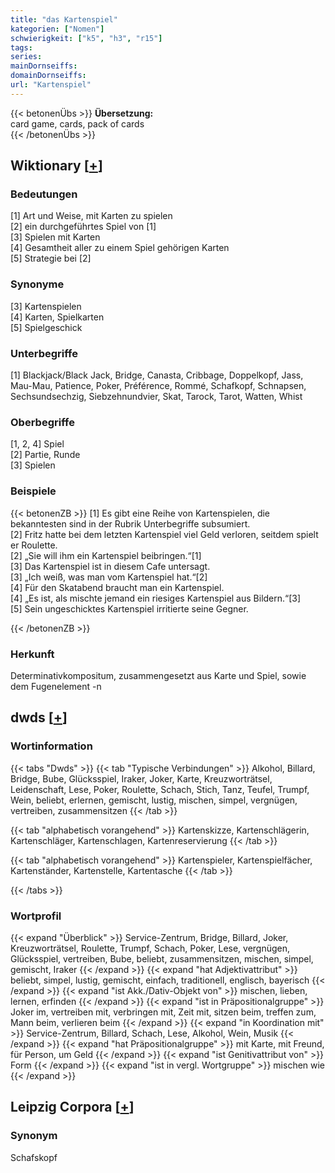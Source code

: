 ```yaml
---
title: "das Kartenspiel"
kategorien: ["Nomen"]
schwierigkeit: ["k5", "h3", "r15"]
tags:
series:
mainDornseiffs:
domainDornseiffs:
url: "Kartenspiel"
---
```


{{< betonenÜbs >}}
**Übersetzung:**  
card game, cards, pack  of cards  
{{< /betonenÜbs >}}

## Wiktionary [[+](https://de.wiktionary.org/wiki/Kartenspiel)]

### Bedeutungen
[1] Art und Weise, mit Karten zu spielen  
[2] ein durchgeführtes Spiel von [1]  
[3] Spielen mit Karten  
[4] Gesamtheit aller zu einem Spiel gehörigen Karten  
[5] Strategie bei [2]  

### Synonyme
[3] Kartenspielen  
[4] Karten, Spielkarten  
[5] Spielgeschick  

### Unterbegriffe
[1] Blackjack/Black Jack, Bridge, Canasta, Cribbage, Doppelkopf, Jass, Mau-Mau, Patience, Poker, Préférence, Rommé, Schafkopf, Schnapsen, Sechsundsechzig, Siebzehnundvier, Skat, Tarock, Tarot, Watten, Whist  

### Oberbegriffe
[1, 2, 4] Spiel  
[2] Partie, Runde  
[3] Spielen  

### Beispiele
{{< betonenZB >}}
[1] Es gibt eine Reihe von Kartenspielen, die bekanntesten sind in der Rubrik Unterbegriffe subsumiert.  
[2] Fritz hatte bei dem letzten Kartenspiel viel Geld verloren, seitdem spielt er Roulette.  
[2] „Sie will ihm ein Kartenspiel beibringen.“[1]  
[3] Das Kartenspiel ist in diesem Cafe untersagt.  
[3] „Ich weiß, was man vom Kartenspiel hat.“[2]  
[4] Für den Skatabend braucht man ein Kartenspiel.  
[4] „Es ist, als mischte jemand ein riesiges Kartenspiel aus Bildern.“[3]  
[5] Sein ungeschicktes Kartenspiel irritierte seine Gegner.  

{{< /betonenZB >}}
### Herkunft
Determinativkompositum, zusammengesetzt aus Karte und Spiel, sowie dem Fugenelement -n  



## dwds [[+](https://www.dwds.de/wb/Kartenspiel)]

### Wortinformation
{{< tabs "Dwds" >}}
{{< tab "Typische Verbindungen" >}}
Alkohol, Billard, Bridge, Bube, Glücksspiel, Iraker, Joker, Karte, Kreuzworträtsel, Leidenschaft, Lese, Poker, Roulette, Schach, Stich, Tanz, Teufel, Trumpf, Wein, beliebt, erlernen, gemischt, lustig, mischen, simpel, vergnügen, vertreiben, zusammensitzen
{{< /tab >}}

{{< tab "alphabetisch vorangehend" >}}
Kartenskizze, Kartenschlägerin, Kartenschläger, Kartenschlagen, Kartenreservierung
{{< /tab >}}

{{< tab "alphabetisch vorangehend" >}}
Kartenspieler, Kartenspielfächer, Kartenständer, Kartenstelle, Kartentasche
{{< /tab >}}

{{< /tabs >}}

### Wortprofil
{{< expand "Überblick" >}} Service-Zentrum, Bridge, Billard, Joker, Kreuzworträtsel, Roulette, Trumpf, Schach, Poker, Lese, vergnügen, Glücksspiel, vertreiben, Bube, beliebt, zusammensitzen, mischen, simpel, gemischt, Iraker {{< /expand >}}
{{< expand "hat Adjektivattribut" >}} beliebt, simpel, lustig, gemischt, einfach, traditionell, englisch, bayerisch {{< /expand >}}
{{< expand "ist Akk./Dativ-Objekt von" >}} mischen, lieben, lernen, erfinden {{< /expand >}}
{{< expand "ist in Präpositionalgruppe" >}} Joker im, vertreiben mit, verbringen mit, Zeit mit, sitzen beim, treffen zum, Mann beim, verlieren beim {{< /expand >}}
{{< expand "in Koordination mit" >}} Service-Zentrum, Billard, Schach, Lese, Alkohol, Wein, Musik {{< /expand >}}
{{< expand "hat Präpositionalgruppe" >}} mit Karte, mit Freund, für Person, um Geld {{< /expand >}}
{{< expand "ist Genitivattribut von" >}} Form {{< /expand >}}
{{< expand "ist in vergl. Wortgruppe" >}} mischen wie {{< /expand >}}

## Leipzig Corpora [[+](https://corpora.uni-leipzig.de/en/res?word=Kartenspiel&corpusId=deu_newscrawl-public_2018)]


### Synonym
Schafskopf

